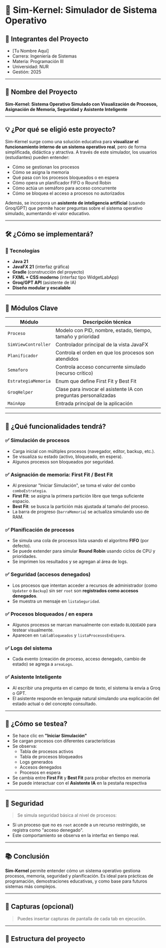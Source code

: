# 🧠 Sim-Kernel: Simulador de Sistema Operativo

## 👥 Integrantes del Proyecto

- [Tu Nombre Aquí]
- Carrera: Ingeniería de Sistemas
- Materia: Programación III
- Universidad: NUR
- Gestión: 2025

---

## 🧾 Nombre del Proyecto

**Sim-Kernel: Sistema Operativo Simulado con Visualización de Procesos, Asignación de Memoria, Seguridad y Asistente Inteligente**

---

## 💡 ¿Por qué se eligió este proyecto?

Sim-Kernel surge como una solución educativa para **visualizar el funcionamiento interno de un sistema operativo real**, pero de forma simplificada, didáctica y atractiva. A través de este simulador, los usuarios (estudiantes) pueden entender:

- Cómo se gestionan los procesos
- Cómo se asigna la memoria
- Qué pasa con los procesos bloqueados o en espera
- Cómo opera un planificador FIFO o Round Robin
- Cómo actúa un semáforo para acceso concurrente
- Cómo se bloquea el acceso a procesos no autorizados

Además, se incorpora un **asistente de inteligencia artificial** (usando Groq/GPT) que permite hacer preguntas sobre el sistema operativo simulado, aumentando el valor educativo.

---

## 🛠️ ¿Cómo se implementará?

### 🧰 Tecnologías

- **Java 21**
- **JavaFX 21** (interfaz gráfica)
- **Gradle** (construcción del proyecto)
- **FXML + CSS moderno** (interfaz tipo WidgetLabApp)
- **Groq/GPT API** (asistente de IA)
- **Diseño modular y escalable**

---

## 🔧 Módulos Clave

| Módulo                    | Descripción técnica |
|--------------------------|---------------------|
| `Proceso`                | Modelo con PID, nombre, estado, tiempo, tamaño y prioridad |
| `SimViewController`      | Controlador principal de la vista JavaFX |
| `Planificador`           | Controla el orden en que los procesos son atendidos |
| `Semaforo`               | Controla acceso concurrente simulado (recurso crítico) |
| `EstrategiaMemoria`      | Enum que define First Fit y Best Fit |
| `GroqHelper`             | Clase para invocar el asistente IA con preguntas personalizadas |
| `MainApp`                | Entrada principal de la aplicación |

---

## 🎯 ¿Qué funcionalidades tendrá?

### ✅ Simulación de procesos
- Carga inicial con múltiples procesos (navegador, editor, backup, etc.).
- Se visualiza su estado (activo, bloqueado, en espera).
- Algunos procesos son bloqueados por seguridad.

### ✅ Asignación de memoria: First Fit / Best Fit
- Al presionar "Iniciar Simulación", se toma el valor del combo `comboEstrategia`.
- **First Fit**: se asigna la primera partición libre que tenga suficiente espacio.
- **Best Fit**: se busca la partición más ajustada al tamaño del proceso.
- La barra de progreso (`barraMemoria`) se actualiza simulando uso de RAM.

### ✅ Planificación de procesos
- Se simula una cola de procesos lista usando el algoritmo **FIFO** (por defecto).
- Se puede extender para simular **Round Robin** usando ciclos de CPU y prioridades.
- Se imprimen los resultados y se agregan al área de logs.

### ✅ Seguridad (accesos denegados)
- Los procesos que intentan acceder a recursos de administrador (como `Updater` o `Backup`) sin ser `root` son **registrados como accesos denegados**.
- Se muestra un mensaje en `listaSeguridad`.

### ✅ Procesos bloqueados / en espera
- Algunos procesos se marcan manualmente con estado `BLOQUEADO` para testear visualmente.
- Aparecen en `tablaBloqueados` y `listaProcesosEnEspera`.

### ✅ Logs del sistema
- Cada evento (creación de proceso, acceso denegado, cambio de estado) se agrega a `areaLogs`.

### ✅ Asistente Inteligente
- Al escribir una pregunta en el campo de texto, el sistema la envía a Groq o GPT.
- El asistente responde en lenguaje natural simulando una explicación del estado actual o del concepto consultado.

---

## 🧪 ¿Cómo se testea?

- Se hace clic en **"Iniciar Simulación"**
- Se cargan procesos con diferentes características
- Se observa:
    - Tabla de procesos activos
    - Tabla de procesos bloqueados
    - Logs generados
    - Accesos denegados
    - Procesos en espera
- Se cambia entre **First Fit** y **Best Fit** para probar efectos en memoria
- Se puede interactuar con el **Asistente IA** en la pestaña respectiva

---

## 🔐 Seguridad

> Se simula seguridad básica al nivel de procesos:
- Si un proceso que no es `root` accede a un recurso restringido, se registra como "acceso denegado".
- Este comportamiento se observa en la interfaz en tiempo real.

---

## 📚 Conclusión

**Sim-Kernel** permite entender cómo un sistema operativo gestiona procesos, memoria, seguridad y planificación. Es ideal para prácticas de programación, demostraciones educativas, y como base para futuros sistemas más complejos.

---

## 📸 Capturas (opcional)

> Puedes insertar capturas de pantalla de cada tab en ejecución.

---

## 📂 Estructura del proyecto
<!-- Sin cambios, solo informativo -->
